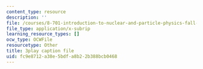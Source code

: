 ```yaml
---
content_type: resource
description: ''
file: /courses/8-701-introduction-to-nuclear-and-particle-physics-fall-2020/fc9e8712a38e5bdfa8b22b388bcb0468_2KQrWenxujU.vtt
file_type: application/x-subrip
learning_resource_types: []
ocw_type: OCWFile
resourcetype: Other
title: 3play caption file
uid: fc9e8712-a38e-5bdf-a8b2-2b388bcb0468
---
```

